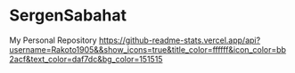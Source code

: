 # SergenSabahat
My Personal Repository
https://github-readme-stats.vercel.app/api?username=Rakoto1905&&show_icons=true&title_color=ffffff&icon_color=bb2acf&text_color=daf7dc&bg_color=151515
